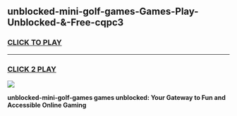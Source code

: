 
## unblocked-mini-golf-games-Games-Play-Unblocked-&-Free-cqpc3
<h3>
<a href="https://premium76.site?title=unblocked-mini-golf-games&ref=24A">CLICK TO PLAY</a></h3>
<hr>

<h3>
<a href="https://premium76.site?title=unblocked-mini-golf-games&ref=24A">CLICK 2 PLAY</a>
  
</h3>

<a href="https://premium76.site?title=unblocked-mini-golf-games&ref=24A"><img src="https://clearcache.store/games.png"></a>


**unblocked-mini-golf-games games unblocked: Your Gateway to Fun and Accessible Online Gaming**
